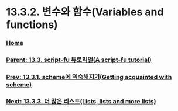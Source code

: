 # 13.3.2. 변수와 함수(Variables and functions)

### [Home](./00-home.md)
### [Parent: 13.3. script-fu 튜토리얼(A script-fu tutorial)](./13-03-00-a-script-fu-tutorial.md)
### [Prev: 13.3.1. scheme에 익숙해지기(Getting acquainted with scheme)](./13-03-01-00-getting-acquainted-with-scheme.md)
### [Next: 13.3.3. 더 많은 리스트(Lists, lists and more lists)](./13-03-03-lists-lists-and-more-lists.md)
